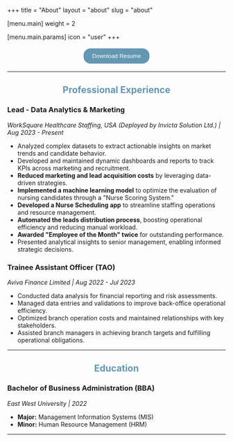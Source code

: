 +++
title = "About"
layout = "about"
slug = "about"

[menu.main]
weight = 2

  [menu.main.params]
  icon = "user"
+++

<html>
<head>

<meta name="viewport" content="width=device-width, initial-scale=1">
<style>
.button {
  background-color: #6497b1;
  border: none;
  color: white;
  padding: 10px 20px;
  text-align: center;
  text-decoration: none;
  display: inline-block;
  margin: 4px 2px;
  cursor: pointer;
  border-radius: 16px;
}
</style>
</head>
<div align=center>
<a href="https://drive.google.com/file/d/1VewLK4wD_mjCWcbNtEseMHhpfcTtmwbs/view?usp=sharing">
<button class="button">Download Resume</button>
</a>
</div>
</html>

<html>
<head>
<link rel="stylesheet" type='text/css' href="https://cdn.jsdelivr.net/gh/devicons/devicon@latest/devicon.min.css" />
</head>
<body>

<p align="center">
  <i class="devicon-python-plain", style="font-size: 35px"></i>
  <i class="devicon-c-plain", style="font-size: 35px"></i>
  <i class="devicon-pandas-plain", style="font-size: 35px"></i>
  <i class="devicon-matplotlib-plain", style="font-size: 35px"></i>
  <i class="devicon-plotly-plain", style="font-size: 35px"></i>
  <i class="devicon-streamlit-plain", style="font-size: 35px"></i>
  <i class="devicon-mysql-plain", style="font-size: 35px"></i>
</p>
</body>
</html>

---
<h2 align="center", style="color:#6497b1;">Professional Experience</h2>

### **Lead - Data Analytics & Marketing**  
*WorkSquare Healthcare Staffing, USA (Deployed by Invicta Solution Ltd.) | Aug 2023 - Present*

- Analyzed complex datasets to extract actionable insights on market trends and candidate behavior.
- Developed and maintained dynamic dashboards and reports to track KPIs across marketing and recruitment.
- **Reduced marketing and lead acquisition costs** by leveraging data-driven strategies.
- **Implemented a machine learning model** to optimize the evaluation of nursing candidates through a "Nurse Scoring System."
- **Developed a Nurse Scheduling app** to streamline staffing operations and resource management.
- **Automated the leads distribution process**, boosting operational efficiency and reducing manual workload.
- **Awarded "Employee of the Month" twice** for outstanding performance.
- Presented analytical insights to senior management, enabling informed strategic decisions.

### **Trainee Assistant Officer (TAO)**  
*Aviva Finance Limited | Aug 2022 - Jul 2023*

- Conducted data analysis for financial reporting and risk assessments.
- Managed data entries and validations to improve back-office operational efficiency.
- Optimized branch operation costs and maintained relationships with key stakeholders.
- Assisted branch managers in achieving branch targets and fulfilling operational obligations.

---

<h2 align="center", style="color:#6497b1;">Education</h2>

### **Bachelor of Business Administration (BBA)**  
*East West University | 2022*  
- **Major:** Management Information Systems (MIS)  
- **Minor:** Human Resource Management (HRM)  
---
